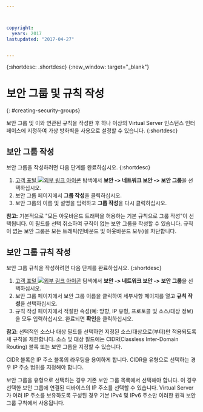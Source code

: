```yaml
---



copyright:
  years: 2017
lastupdated: "2017-04-27"


---
```


{:shortdesc: .shortdesc}
{:new_window: target="_blank"}


# 보안 그룹 및 규칙 작성
{: #creating-security-groups}

보안 그룹 및 이와 연관된 규칙을 작성한 후 하나 이상의 Virtual Server 인스턴스 인터페이스에 지정하여 가상 방화벽을 사용으로 설정할 수 있습니다.
{:shortdesc}

## 보안 그룹 작성

보안 그룹을 작성하려면 다음 단계를 완료하십시오.
{:shortdesc}
 
1. [고객 포털 ![외부 링크 아이콘](../../icons/launch-glyph.svg "외부 링크 아이콘")](https://control.softlayer.com/) 탐색에서 **보안 -> 네트워크 보안 -> 보안 그룹**을 선택하십시오.
2. 보안 그룹 페이지에서 **그룹 작성**을 클릭하십시오.
3. 보안 그룹의 이름 및 설명을 입력하고 **그룹 작성**을 다시 클릭하십시오.

**참고:** 기본적으로 "모든 아웃바운드 트래픽을 허용하는 기본 규칙으로 그룹 작성"이 선택됩니다. 이 필드를 선택 취소하여 규칙이 없는 보안 그룹을 작성할 수 있습니다. 규칙이 없는 보안 그룹은 모든 트래픽(인바운드 및 아웃바운드 모두)을 차단합니다.

## 보안 그룹 규칙 작성

보안 그룹 규칙을 작성하려면 다음 단계를 완료하십시오.
{:shortdesc}

1. [고객 포털 ![외부 링크 아이콘](../../icons/launch-glyph.svg "외부 링크 아이콘")](https://control.softlayer.com/) 탐색에서 **보안 -> 네트워크 보안 -> 보안 그룹**을 선택하십시오.
2. 보안 그룹 페이지에서 보안 그룹 이름을 클릭하여 세부사항 페이지를 열고 **규칙 작성**을 선택하십시오.
3. 규칙 작성 페이지에서 적절한 속성(예: 방향, IP 유형, 프로토콜 및 소스/대상 정보)을 모두 입력하십시오. 완료되면 **확인**을 클릭하십시오.

**참고**: 선택적인 소스나 대상 필드를 선택하면 지정된 소스/대상으로(부터)만 적용되도록 새 규칙을 제한합니다. 소스 및 대상 필드에는 CIDR(Classless Inter-Domain Routing) 블록 또는 보안 그룹을 지정할 수 있습니다. 

CIDR 블록은 IP 주소 블록의 라우팅을 용이하게 합니다.  CIDR을 유형으로 선택하는 경우 IP 주소 범위를 지정해야 합니다. 

보안 그룹을 유형으로 선택하는 경우 기존 보안 그룹 목록에서 선택해야 합니다. 이 경우 선택한 보안 그룹에 연결된 디바이스의 IP 주소를 선택할 수 있습니다. Virtual Server가 여러 IP 주소를 보유하도록 구성된 경우 기본 IPv4 및 IPv6 주소만 이러한 원격 보안 그룹 규칙에서 사용됩니다.
